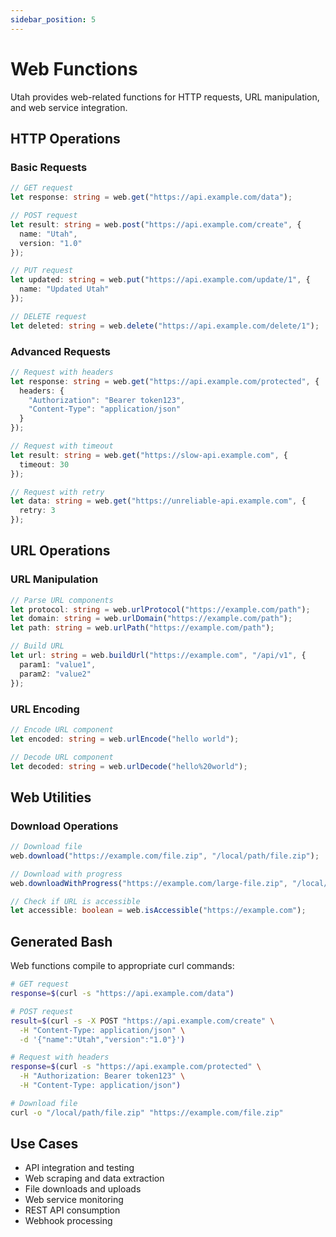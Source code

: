 ```yaml
---
sidebar_position: 5
---
```


# Web Functions

Utah provides web-related functions for HTTP requests, URL manipulation, and web service integration.

## HTTP Operations

### Basic Requests

```typescript
// GET request
let response: string = web.get("https://api.example.com/data");

// POST request
let result: string = web.post("https://api.example.com/create", {
  name: "Utah",
  version: "1.0"
});

// PUT request
let updated: string = web.put("https://api.example.com/update/1", {
  name: "Updated Utah"
});

// DELETE request
let deleted: string = web.delete("https://api.example.com/delete/1");
```

### Advanced Requests

```typescript
// Request with headers
let response: string = web.get("https://api.example.com/protected", {
  headers: {
    "Authorization": "Bearer token123",
    "Content-Type": "application/json"
  }
});

// Request with timeout
let result: string = web.get("https://slow-api.example.com", {
  timeout: 30
});

// Request with retry
let data: string = web.get("https://unreliable-api.example.com", {
  retry: 3
});
```

## URL Operations

### URL Manipulation

```typescript
// Parse URL components
let protocol: string = web.urlProtocol("https://example.com/path");
let domain: string = web.urlDomain("https://example.com/path");
let path: string = web.urlPath("https://example.com/path");

// Build URL
let url: string = web.buildUrl("https://example.com", "/api/v1", {
  param1: "value1",
  param2: "value2"
});
```

### URL Encoding

```typescript
// Encode URL component
let encoded: string = web.urlEncode("hello world");

// Decode URL component
let decoded: string = web.urlDecode("hello%20world");
```

## Web Utilities

### Download Operations

```typescript
// Download file
web.download("https://example.com/file.zip", "/local/path/file.zip");

// Download with progress
web.downloadWithProgress("https://example.com/large-file.zip", "/local/path/");

// Check if URL is accessible
let accessible: boolean = web.isAccessible("https://example.com");
```

## Generated Bash

Web functions compile to appropriate curl commands:

```bash
# GET request
response=$(curl -s "https://api.example.com/data")

# POST request
result=$(curl -s -X POST "https://api.example.com/create" \
  -H "Content-Type: application/json" \
  -d '{"name":"Utah","version":"1.0"}')

# Request with headers
response=$(curl -s "https://api.example.com/protected" \
  -H "Authorization: Bearer token123" \
  -H "Content-Type: application/json")

# Download file
curl -o "/local/path/file.zip" "https://example.com/file.zip"
```

## Use Cases

- API integration and testing
- Web scraping and data extraction
- File downloads and uploads
- Web service monitoring
- REST API consumption
- Webhook processing
